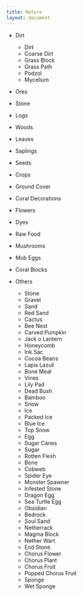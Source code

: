 ```yaml
---
title: Nature
layout: document
---
```

- Dirt
    - Dirt
    - Coarse Dirt
    - Grass Block
    - Grass Path
    - Podzol
    - Mycelium
- Ores
- Stone
- Logs
- Woods
- Leaves
- Saplings
- Seeds
- Crops
- Ground Cover
- Coral Decorations
- Flowers
- Dyes
- Raw Food
- Mushrooms
- Mob Eggs
- Coral Blocks

- Others
    - Stone
    - Gravel
    - Sand
    - Red Sand
    - Cactus
    - Bee Nest
    - Carved Pumpkin
    - Jack o Lantern
    - Honeycomb
    - Ink Sac
    - Cocoa Beans
    - Lapis Lazuli
    - Bone Meal
    - Vines
    - Lily Pad
    - Dead Bush
    - Bamboo
    - Snow
    - Ice
    - Packed Ice
    - Blue Ice
    - Top Snow
    - Egg
    - Sugar Canes
    - Sugar
    - Rotten Flesh
    - Bone
    - Cobweb
    - Spider Eye
    - Monster Spawner
    - Infested Stone
    - Dragon Egg
    - Sea Turtle Egg
    - Obsidian
    - Bedrock
    - Soul Sand
    - Netherrack
    - Magma Block
    - Nether Wart
    - End Stone
    - Chorus Flower
    - Chorus Plant
    - Chorus Fruit
    - Popped Chorus Fruit
    - Sponge
    - Wet Sponge
